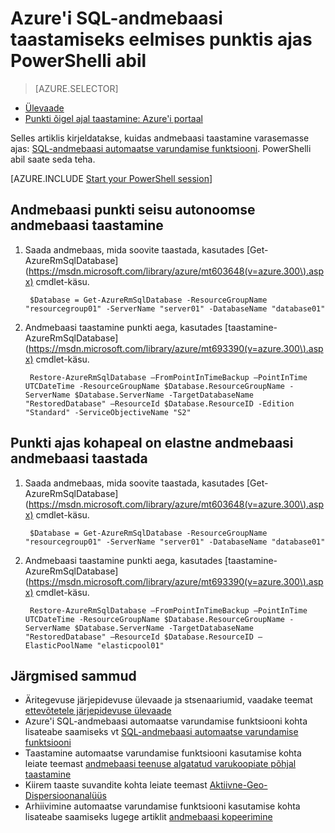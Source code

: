 <properties
    pageTitle="Azure'i SQL-andmebaasi taastamiseks eelmises punktis ajas (PowerShelli) | Microsoft Azure'i"
    description="Eelmises punktis seisu Azure'i SQL-andmebaasi taastamine"
    services="sql-database"
    documentationCenter=""
    authors="stevestein"
    manager="jhubbard"
    editor=""/>

<tags
    ms.service="sql-database"
    ms.devlang="NA"
    ms.topic="article"
    ms.tgt_pltfrm="powershell"
    ms.workload="NA"
    ms.date="07/17/2016"
    ms.author="sstein"/>

# <a name="restore-an-azure-sql-database-to-a-previous-point-in-time-with-powershell"></a>Azure'i SQL-andmebaasi taastamiseks eelmises punktis ajas PowerShelli abil

> [AZURE.SELECTOR]
- [Ülevaade](sql-database-recovery-using-backups.md)
- [Punkti õigel ajal taastamine: Azure'i portaal](sql-database-point-in-time-restore-portal.md)

Selles artiklis kirjeldatakse, kuidas andmebaasi taastamine varasemasse ajas: [SQL-andmebaasi automaatse varundamise funktsiooni](sql-database-automated-backups.md). PowerShelli abil saate seda teha.

[AZURE.INCLUDE [Start your PowerShell session](../../includes/sql-database-powershell.md)]

## <a name="restore-your-database-to-a-point-in-time-as-a-standalone-database"></a>Andmebaasi punkti seisu autonoomse andmebaasi taastamine

1. Saada andmebaas, mida soovite taastada, kasutades [Get-AzureRmSqlDatabase] (https://msdn.microsoft.com/library/azure/mt603648(v=azure.300\).aspx) cmdlet-käsu.

        $Database = Get-AzureRmSqlDatabase -ResourceGroupName "resourcegroup01" -ServerName "server01" -DatabaseName "database01"

2. Andmebaasi taastamine punkti aega, kasutades [taastamine-AzureRmSqlDatabase] (https://msdn.microsoft.com/library/azure/mt693390(v=azure.300\).aspx) cmdlet-käsu.

        Restore-AzureRmSqlDatabase –FromPointInTimeBackup –PointInTime UTCDateTime -ResourceGroupName $Database.ResourceGroupName -ServerName $Database.ServerName -TargetDatabaseName "RestoredDatabase" –ResourceId $Database.ResourceID -Edition "Standard" -ServiceObjectiveName "S2"


## <a name="restore-your-database-to-a-point-in-time-into-an-elastic-database-pool"></a>Punkti ajas kohapeal on elastne andmebaasi andmebaasi taastada

1. Saada andmebaas, mida soovite taastada, kasutades [Get-AzureRmSqlDatabase] (https://msdn.microsoft.com/library/azure/mt603648(v=azure.300\).aspx) cmdlet-käsu.

        $Database = Get-AzureRmSqlDatabase -ResourceGroupName "resourcegroup01" -ServerName "server01" -DatabaseName "database01"

2. Andmebaasi taastamine punkti aega, kasutades [taastamine-AzureRmSqlDatabase] (https://msdn.microsoft.com/library/azure/mt693390(v=azure.300\).aspx) cmdlet-käsu.

        Restore-AzureRmSqlDatabase –FromPointInTimeBackup –PointInTime UTCDateTime -ResourceGroupName $Database.ResourceGroupName -ServerName $Database.ServerName -TargetDatabaseName "RestoredDatabase" –ResourceId $Database.ResourceID –ElasticPoolName "elasticpool01"


## <a name="next-steps"></a>Järgmised sammud

- Äritegevuse järjepidevuse ülevaade ja stsenaariumid, vaadake teemat [ettevõtetele järjepidevuse ülevaade](sql-database-business-continuity.md)
- Azure'i SQL-andmebaasi automaatse varundamise funktsiooni kohta lisateabe saamiseks vt [SQL-andmebaasi automaatse varundamise funktsiooni](sql-database-automated-backups.md)
- Taastamine automaatse varundamise funktsiooni kasutamise kohta leiate teemast [andmebaasi teenuse algatatud varukoopiate põhjal taastamine](sql-database-recovery-using-backups.md)
- Kiirem taaste suvandite kohta leiate teemast [Aktiivne-Geo-Dispersioonanalüüs](sql-database-geo-replication-overview.md)  
- Arhiivimine automaatse varundamise funktsiooni kasutamise kohta lisateabe saamiseks lugege artiklit [andmebaasi kopeerimine](sql-database-copy.md)
